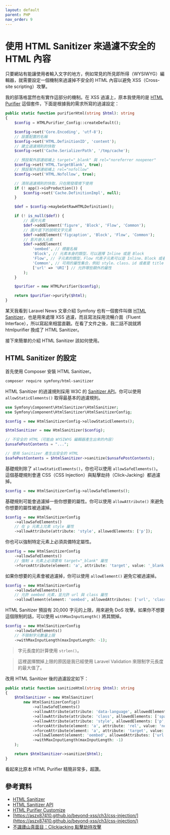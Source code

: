 ```yaml
---
layout: default
parent: PHP
nav_order: 9
---
```


# 使用 HTML Sanitizer 來過濾不安全的 HTML 內容

只要網站有能讓使用者輸入文字的地方，例如常見的所見即所得（WYSIWYG）編輯器，就需要設定一個機制來過濾掉不安全的 HTML 內容以避免 XSS（Cross-site scripting）攻擊。

我的部落格當然也有實作這部分的機制。在 XSS 過濾上，原本我使用的是 [HTML Purifier](https://github.com/ezyang/htmlpurifier) 這個套件，下面是根據我的需求所寫的過濾設定：

```php
public static function purifierHtml(string $html): string
{
    $config = HTMLPurifier_Config::createDefault();

    $config->set('Core.Encoding', 'utf-8');
    // 設置配置的名稱
    $config->set('HTML.DefinitionID', 'content');
    // 建立過濾規則的快取
    $config->set('Cache.SerializerPath', '/tmp/cache');

    // 預設幫外部連結補上 target="_blank" 與 rel="noreferrer noopener"
    $config->set('HTML.TargetBlank', true);
    // 預設幫外部連結補上 rel="nofollow"
    $config->set('HTML.Nofollow', true);

    // 清除過濾規則的快取，只在開發環境下使用
    if (! app()->isProduction()) {
        $config->set('Cache.DefinitionImpl', null);
    }

    $def = $config->maybeGetRawHTMLDefinition();

    if (! is_null($def)) {
        // 圖片元素
        $def->addElement('figure', 'Block', 'Flow', 'Common');
        // 圖片底下的說明文字元素
        $def->addElement('figcaption', 'Block', 'Flow', 'Common');
        // 影片嵌入元素
        $def->addElement(
            'oembed', // 標籤名稱
            'Block', // 元素本身的類型，可以選擇 Inline 或是 Block
            'Flow', // 子元素的類型，Flow 代表子元素可以是 Inline、Block 或者是單純的字串
            'Common', // 可用的屬性集合，例如 style、class、id 或者是 title
            ['url' => 'URI'] // 允許哪些額外的屬性
        );
    }

    $purifier = new HTMLPurifier($config);

    return $purifier->purify($html);
}
```

某天我看到 Laravel News 文章介紹 Symfony 也有一個套件叫做 [HTML Sanitizer](https://symfony.com/doc/current/html_sanitizer.html)，也是用來處理 XSS 過濾，而且寫法採用流暢介面（Fluent Interface），所以寫起來相當直觀。在看了文件之後，我二話不說就將 htmlpurifier 換成了 HTML Sanitizer。

接下來簡單的介紹 HTML Sanitizer 該如何使用。

## HTML Sanitizer 的設定

首先使用 Composer 安裝 HTML Sanitizer。

```bash
composer require symfony/html-sanitizer
```

HTML Sanitizer 的過濾規則採用 W3C 的 [Sanitizer API](https://wicg.github.io/sanitizer-api/)。你可以使用 `allowStaticElements()` 取得最基本的過濾規則。

```php
use Symfony\Component\HtmlSanitizer\HtmlSanitizer;
use Symfony\Component\HtmlSanitizer\HtmlSanitizerConfig;

$config = new HtmlSanitizerConfig->allowStaticElements();

$htmlSanitizer = new HtmlSanitizer($config);

// 不安全的 HTML（可能由 WYSIWYG 編輯器產生出來的內容）
$unsafePostContents = "...";

// 使用 Sanitizer 產生出安全的 HTML
$safePostContents = $htmlSanitizer->sanitize($unsafePostContents);
```

基礎規則除了 `allowStaticElements()`，你也可以使用 `allowSafeElements()`。這個基礎規則會連 CSS（CSS Injection）與點擊劫持（Click-Jacking）都過濾掉。

```php
$config = new HtmlSanitizerConfig->allowSafeElements();
```

基礎規則可能會過濾掉一些你想要的屬性。你可以使用 `allowAttribute()` 來避免你想要的屬性被過濾掉。

```php
$config = new HtmlSanitizerConfig
    ->allowSafeElements()
    // 在 p 元素上允素 style 屬性
    ->allowAttribute(attribute: 'style', allowedElements: ['p']);
```

你也可以強制特定元素上必須具備特定屬性。

```php
$config = new HtmlSanitizerConfig
    ->allowSafeElements()
    // 強制 a 元素上必須要有 target="_blank" 屬性
    ->forceAttribute(element: 'a', attribute: 'target', value: '_blank');
```

如果你想要的元素會被過濾掉，你可以使用 `allowElement()` 避免它被過濾掉。

```php
$config = new HtmlSanitizerConfig
    ->allowSafeElements()
    // 允許 oembed 元素，並允許 url 與 class 屬性
    ->allowElement(element: 'oembed', allowedAttributes: ['url', 'class']);
```

HTML Sanitizer 預設有 20,000 字元的上限，用來避免 DoS 攻擊。如果你不想要這個限制的話，可以使用 `withMaxInputLength()` 將其關掉。

```php
$config = new HtmlSanitizerConfig
    ->allowSafeElements()
    // 不限制字元數量上限
    ->withMaxInputLength(maxInputLength: -1);
```

> 字元長度的計算使用 `strlen()`。

> 這裡選擇關掉上限的原因是我已經使用 Laravel Validation 來限制字元長度的最大值了。

改用 HTML Sanitizer 後的過濾設定如下：

```php
public static function sanitizeHtml(string $html): string
{
    $htmlSanitizer = new HtmlSanitizer(
        new HtmlSanitizerConfig()
            ->allowSafeElements()
            ->allowAttribute(attribute: 'data-language', allowedElements: 'pre')
            ->allowAttribute(attribute: 'class', allowedElements: ['span', 'code', 'figure'])
            ->allowAttribute(attribute: 'style', allowedElements: ['p', 'figure'])
            ->forceAttribute(element: 'a', attribute: 'rel', value: 'noopener noreferrer')
            ->forceAttribute(element: 'a', attribute: 'target', value: '_blank')
            ->allowElement(element: 'oembed', allowedAttributes: ['url', 'class'])
            ->withMaxInputLength(maxInputLength: -1)
    );

    return $htmlSanitizer->sanitize($html);
}
```

看起來比原本 HTML Purifier 精簡非常多，超讚。

## 參考資料

- [HTML Sanitizer](https://symfony.com/doc/current/html_sanitizer.html)
- [HTML Sanitizer API](https://wicg.github.io/sanitizer-api/)
- [HTML Purifier Customize](http://htmlpurifier.org/docs/enduser-customize.html)
- [https://aszx87410.github.io/beyond-xss/ch3/css-injection/](https://aszx87410.github.io/beyond-xss/ch3/css-injection/)
- [不識廬山真面目：Clickjacking 點擊劫持攻擊 ](https://blog.huli.tw/2021/09/26/what-is-clickjacking/#clickjacking-%E6%94%BB%E6%93%8A%E5%8E%9F%E7%90%86)
